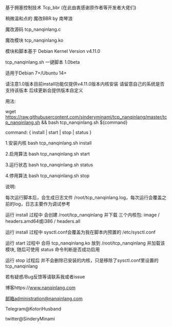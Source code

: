 基于拥塞控制技术 Tcp_bbr (在此由衷感谢原作者等开发者大佬们)

稍微温和点的 魔改BBR by 南琴浪

魔改源码 tcp_nanqinlang.c

魔改模块 tcp_nanqinlang.ko

模块和脚本基于 Debian Kernel Version v4.11.0

tcp_nanqinlang.sh 一键脚本 1.0beta

适用于Debian 7+/Ubuntu 14+

请注意1.0版本目前install功能仅提供v4.11.0版本内核安装 请留意自己的系统是否支持该版本 后续更新会提供版本自定义

用法:

wget https://raw.githubusercontent.com/sinderyminami/tcp_nanqinlang/master/tcp_nanqinlang.sh && bash tcp_nanqinlang.sh ${command}

command: { install | start | stop | status }

1.安装内核 bash tcp_nanqinlang.sh install

2.启用算法 bash tcp_nanqinlang.sh start

3.运行状态 bash tcp_nanqinlang.sh status

4.停用算法 bash tcp_nanqinlang.sh stop

说明:

每次运行脚本后，会生成日志文件 /root/tcp_nanqinlang.log，每次运行会覆盖之前的log，日志主要作为调试参考

运行 install 过程中 会创建 /root/tcp_nanqinlang 并下载 三个内核包: image / headers.amd64或i386 / headers.all

运行 install 过程中 sysctl.conf会覆盖为我在脚本内预置的 /etc/sysctl.conf

运行 start   过程中 会将 tcp_nanqinlang.ko 放到 /root/tcp_nanqinlang 并加载该模块, 随后可使用 status 命令判断是否成功启用

运行 stop    过程后 并不会删除已安装的内核，只是移除了sysctl.conf里设置的tcp_nanqinlang

若有疑惑/Bug反馈等请联系我或者issue

博客https://www.nanqinlang.com

邮箱administration@nanqinlang.com

Telegram@KotoriHusband

twitter@SinderyMinami
